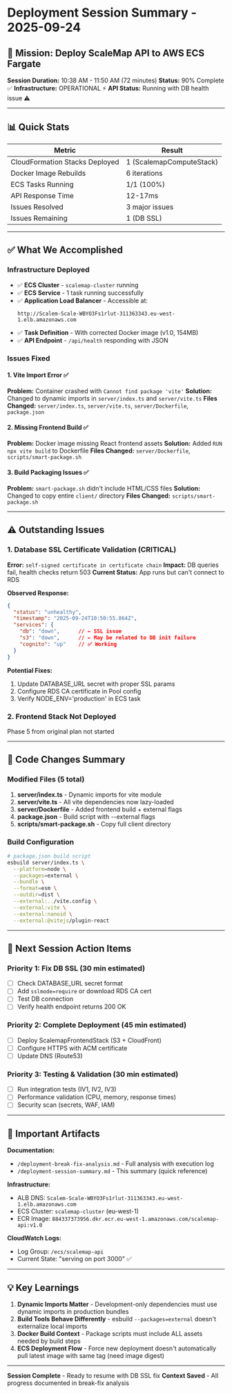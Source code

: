 # Deployment Session Summary - 2025-09-24

## 🎯 Mission: Deploy ScaleMap API to AWS ECS Fargate

**Session Duration:** 10:38 AM - 11:50 AM (72 minutes)
**Status:** 90% Complete ✅
**Infrastructure:** OPERATIONAL ⚡
**API Status:** Running with DB health issue ⚠️

---

## 📊 Quick Stats

| Metric | Result |
|--------|--------|
| CloudFormation Stacks Deployed | 1 (ScalemapComputeStack) |
| Docker Image Rebuilds | 6 iterations |
| ECS Tasks Running | 1/1 (100%) |
| API Response Time | 12-17ms |
| Issues Resolved | 3 major issues |
| Issues Remaining | 1 (DB SSL) |

---

## ✅ What We Accomplished

### Infrastructure Deployed
- ✅ **ECS Cluster** - `scalemap-cluster` running
- ✅ **ECS Service** - 1 task running successfully
- ✅ **Application Load Balancer** - Accessible at:
  ```
  http://Scalem-Scale-WBYO3Fs1rlut-311363343.eu-west-1.elb.amazonaws.com
  ```
- ✅ **Task Definition** - With corrected Docker image (v1.0, 154MB)
- ✅ **API Endpoint** - `/api/health` responding with JSON

### Issues Fixed

#### 1. Vite Import Error ✅
**Problem:** Container crashed with `Cannot find package 'vite'`
**Solution:** Changed to dynamic imports in `server/index.ts` and `server/vite.ts`
**Files Changed:** `server/index.ts`, `server/vite.ts`, `server/Dockerfile`, `package.json`

#### 2. Missing Frontend Build ✅
**Problem:** Docker image missing React frontend assets
**Solution:** Added `RUN npx vite build` to Dockerfile
**Files Changed:** `server/Dockerfile`, `scripts/smart-package.sh`

#### 3. Build Packaging Issues ✅
**Problem:** `smart-package.sh` didn't include HTML/CSS files
**Solution:** Changed to copy entire `client/` directory
**Files Changed:** `scripts/smart-package.sh`

---

## ⚠️ Outstanding Issues

### 1. Database SSL Certificate Validation (CRITICAL)
**Error:** `self-signed certificate in certificate chain`
**Impact:** DB queries fail, health checks return 503
**Current Status:** App runs but can't connect to RDS

**Observed Response:**
```json
{
  "status": "unhealthy",
  "timestamp": "2025-09-24T10:50:55.864Z",
  "services": {
    "db": "down",      // ← SSL issue
    "s3": "down",      // ← May be related to DB init failure
    "cognito": "up"    // ✅ Working
  }
}
```

**Potential Fixes:**
1. Update DATABASE_URL secret with proper SSL params
2. Configure RDS CA certificate in Pool config
3. Verify NODE_ENV='production' in ECS task

### 2. Frontend Stack Not Deployed
Phase 5 from original plan not started

---

## 🔧 Code Changes Summary

### Modified Files (5 total)
1. **server/index.ts** - Dynamic imports for vite module
2. **server/vite.ts** - All vite dependencies now lazy-loaded
3. **server/Dockerfile** - Added frontend build + external flags
4. **package.json** - Build script with --external flags
5. **scripts/smart-package.sh** - Copy full client directory

### Build Configuration
```bash
# package.json build script
esbuild server/index.ts \
  --platform=node \
  --packages=external \
  --bundle \
  --format=esm \
  --outdir=dist \
  --external:../vite.config \
  --external:vite \
  --external:nanoid \
  --external:@vitejs/plugin-react
```

---

## 🚀 Next Session Action Items

### Priority 1: Fix DB SSL (30 min estimated)
- [ ] Check DATABASE_URL secret format
- [ ] Add `sslmode=require` or download RDS CA cert
- [ ] Test DB connection
- [ ] Verify health endpoint returns 200 OK

### Priority 2: Complete Deployment (45 min estimated)
- [ ] Deploy ScalemapFrontendStack (S3 + CloudFront)
- [ ] Configure HTTPS with ACM certificate
- [ ] Update DNS (Route53)

### Priority 3: Testing & Validation (30 min estimated)
- [ ] Run integration tests (IV1, IV2, IV3)
- [ ] Performance validation (CPU, memory, response times)
- [ ] Security scan (secrets, WAF, IAM)

---

## 📁 Important Artifacts

**Documentation:**
- `/deployment-break-fix-analysis.md` - Full analysis with execution log
- `/deployment-session-summary.md` - This summary (quick reference)

**Infrastructure:**
- ALB DNS: `Scalem-Scale-WBYO3Fs1rlut-311363343.eu-west-1.elb.amazonaws.com`
- ECS Cluster: `scalemap-cluster` (eu-west-1)
- ECR Image: `884337373956.dkr.ecr.eu-west-1.amazonaws.com/scalemap-api:v1.0`

**CloudWatch Logs:**
- Log Group: `/ecs/scalemap-api`
- Current State: "serving on port 3000" ✅

---

## 💡 Key Learnings

1. **Dynamic Imports Matter** - Development-only dependencies must use dynamic imports in production bundles
2. **Build Tools Behave Differently** - esbuild `--packages=external` doesn't externalize local imports
3. **Docker Build Context** - Package scripts must include ALL assets needed by build steps
4. **ECS Deployment Flow** - Force new deployment doesn't automatically pull latest image with same tag (need image digest)

---

**Session Complete** - Ready to resume with DB SSL fix
**Context Saved** - All progress documented in break-fix analysis